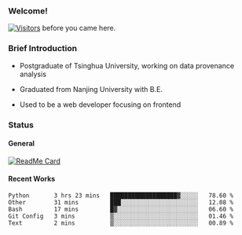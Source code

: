 ### Welcome!

[![Visitors](https://visitor-badge.laobi.icu/badge?page_id=HermitSun.HermitSun)]() before you came here.

### Brief Introduction

- Postgraduate of Tsinghua University, working on data provenance analysis

- Graduated from Nanjing University with B.E.

- Used to be a web developer focusing on frontend

### Status

#### General

[![ReadMe Card](https://github-readme-stats.hermitsun.vercel.app/api?username=HermitSun&count_private=true&show_icons=true)]()

#### Recent Works

<!--START_SECTION:waka-->
```text
Python       3 hrs 23 mins   ███████████████████▓░░░░░   78.60 % 
Other        31 mins         ███░░░░░░░░░░░░░░░░░░░░░░   12.08 % 
Bash         17 mins         █▓░░░░░░░░░░░░░░░░░░░░░░░   06.60 % 
Git Config   3 mins          ▒░░░░░░░░░░░░░░░░░░░░░░░░   01.46 % 
Text         2 mins          ▒░░░░░░░░░░░░░░░░░░░░░░░░   00.89 % 
```
<!--END_SECTION:waka-->
